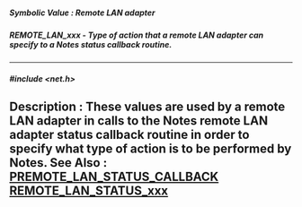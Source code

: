 ##### Symbolic Value : Remote LAN adapter
##### REMOTE_LAN_xxx - Type of action that a remote LAN adapter can specify to a Notes status callback routine.
---
##### #include <net.h>
**Description :**
These values are used by a remote LAN adapter in calls to the Notes remote LAN 
adapter status callback routine in order to specify what type of action is to 
be performed by Notes.
**See Also :**
[PREMOTE_LAN_STATUS_CALLBACK](D:/md_files/PREMOTE_LAN_STATUS_CALLBACK.md)
[REMOTE_LAN_STATUS_xxx](D:/md_files/REMOTE_LAN_STATUS_xxx.md)
---
